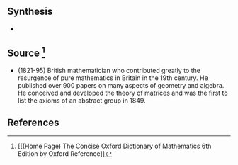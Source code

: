 ## Synthesis
- 
## Source [^1]
- (1821-95) British mathematician who contributed greatly to the resurgence of pure mathematics in Britain in the 19th century. He published over 900 papers on many aspects of geometry and algebra. He conceived and developed the theory of matrices and was the first to list the axioms of an abstract group in 1849.
## References

[^1]: [[(Home Page) The Concise Oxford Dictionary of Mathematics 6th Edition by Oxford Reference]]